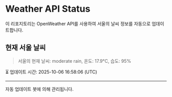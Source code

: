 
# Weather API Status

이 리포지토리는 OpenWeather API를 사용하여 서울의 날씨 정보를 자동으로 업데이트합니다.

## 현재 서울 날씨
> 서울의 현재 날씨: moderate rain, 온도: 17.9°C, 습도: 95%

⏳ 업데이트 시간: 2025-10-06 16:58:06 (UTC)

---
자동 업데이트 봇에 의해 관리됩니다.
